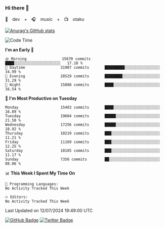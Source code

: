 ### Hi there 👋

🚀　dev　+　🎧　music　+　📺　otaku


[![Anurag's GitHub stats](https://github-readme-stats.vercel.app/api?username=koheitasaka&count_private=true&show_icons=true&theme=monokai)](https://github.com/koheitasaka/github-readme-stats)

<!--START_SECTION:waka-->
![Code Time](http://img.shields.io/badge/Code%20Time-1%2C161%20hrs%2023%20mins-blue)

**I'm an Early 🐤** 

```text
🌞 Morning                15670 commits       ████░░░░░░░░░░░░░░░░░░░░░   17.18 % 
🌆 Daytime                31907 commits       █████████░░░░░░░░░░░░░░░░   34.99 % 
🌃 Evening                28529 commits       ████████░░░░░░░░░░░░░░░░░   31.29 % 
🌙 Night                  15080 commits       ████░░░░░░░░░░░░░░░░░░░░░   16.54 % 
```
📅 **I'm Most Productive on Tuesday** 

```text
Monday                   15403 commits       ████░░░░░░░░░░░░░░░░░░░░░   16.89 % 
Tuesday                  19604 commits       █████░░░░░░░░░░░░░░░░░░░░   21.50 % 
Wednesday                17256 commits       █████░░░░░░░░░░░░░░░░░░░░   18.92 % 
Thursday                 10219 commits       ███░░░░░░░░░░░░░░░░░░░░░░   11.21 % 
Friday                   11169 commits       ███░░░░░░░░░░░░░░░░░░░░░░   12.25 % 
Saturday                 10185 commits       ███░░░░░░░░░░░░░░░░░░░░░░   11.17 % 
Sunday                   7350 commits        ██░░░░░░░░░░░░░░░░░░░░░░░   08.06 % 
```


📊 **This Week I Spent My Time On** 

```text
💬 Programming Languages: 
No Activity Tracked This Week

🔥 Editors: 
No Activity Tracked This Week
```


 Last Updated on 12/07/2024 19:49:00 UTC
<!--END_SECTION:waka-->

[![GitHub Badge](https://img.shields.io/badge/GitHub-100000?style=for-the-badge&logo=github&logoColor=white)](https://github.com/koheitasaka)
[![Twitter Badge](https://img.shields.io/badge/Twitter-1DA1F2?style=for-the-badge&logo=twitter&logoColor=white)](https://twitter.com/sleep_asleep_)
